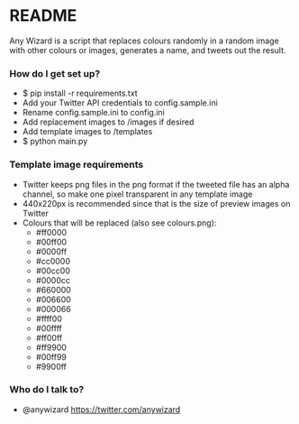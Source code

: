 # README #

Any Wizard is a script that replaces colours randomly in a random image with other colours or images, generates a name, and tweets out the result.

### How do I get set up? ###

* $ pip install -r requirements.txt
* Add your Twitter API credentials to config.sample.ini
* Rename config.sample.ini to config.ini
* Add replacement images to /images if desired
* Add template images to /templates
* $ python main.py

### Template image requirements ###

* Twitter keeps png files in the png format if the tweeted file has an alpha channel, so make one pixel transparent in any template image
* 440x220px is recommended since that is the size of preview images on Twitter
* Colours that will be replaced (also see colours.png):
   * \#ff0000
   * \#00ff00
   * \#0000ff
   * \#cc0000
   * \#00cc00
   * \#0000cc
   * \#660000
   * \#006600
   * \#000066
   * \#ffff00
   * \#00ffff
   * \#ff00ff
   * \#ff9900
   * \#00ff99
   * \#9900ff

### Who do I talk to? ###

* @anywizard https://twitter.com/anywizard